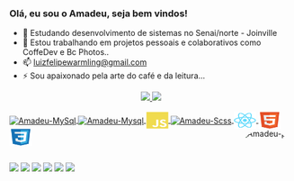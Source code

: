 ### Olá, eu sou o Amadeu, seja bem vindos!

- 🌱 Estudando desenvolvimento de sistemas no Senai/norte - Joinville
- 👯 Estou trabalhando em projetos pessoais e colaborativos como  CoffeDev e Bc Photos..
- 📫 luizfelipewarmling@gmail.com
- ⚡ Sou apaixonado pela arte do café e da leitura...
<div align="center">
  <a href="https://github.com/Amad3eu">
  <img height="180em" src="https://github-readme-stats.vercel.app/api?username=Amad3eu&show_icons=true&theme=calm&include_all_commits=true&count_private=true"/>
  <img height="180em" src="https://github-readme-stats.vercel.app/api/top-langs/?username=Amad3eu&layout=compact&langs_count=7&theme=calm"/>
</div>
  
  <div style="display: inline_block"><br>
    <img align="center" alt="Amadeu-MySql" height="30" width="40" src="https://cdn.jsdelivr.net/gh/devicons/devicon/icons/elixir/elixir-original.svg">
 <img align="center" alt="Amadeu-Mysql" height="30" width="40" src="https://cdn.jsdelivr.net/gh/devicons/devicon/icons/mysql/mysql-plain.svg">
  <img align="center" alt="Amadeu-Js" height="30" width="40" src="https://raw.githubusercontent.com/devicons/devicon/master/icons/javascript/javascript-plain.svg">
  <img align="center" alt="Amadeu-Scss" height="30" width="40" src="https://cdn.jsdelivr.net/gh/devicons/devicon/icons/sass/sass-original.svg">
  <img align="center" alt="Amadeu-React" height="30" width="40" src="https://raw.githubusercontent.com/devicons/devicon/master/icons/react/react-original.svg">
  <img align="center" alt="Amadeu-HTML" height="30" width="40" src="https://raw.githubusercontent.com/devicons/devicon/master/icons/html5/html5-original.svg">
  <img align="center" alt="Amadeu-CSS" height="30" width="40" src="https://raw.githubusercontent.com/devicons/devicon/master/icons/css3/css3-original.svg">
  <img align="right" alt="Amadeu-pic" height="150" style="border-radius:50px;" src="https://share-cdn.picrew.me/shareImg/org/202110/1307725_cw2OkqqI.png">
</div>
  
##
  
  <div><a href="https://www.instagram.com/luiiz_amadeeu/" target="_blank"><img src="https://img.shields.io/badge/Instagram-E4405F?style=for-the-badge&logo=instagram&logoColor=white" target="_blank"></a>
  <a href="https://discord.gg/wSW6aSGf" target="_blank"><img src="https://img.shields.io/badge/Discord-7289DA?style=for-the-badge&logo=discord&logoColor=white" target="_blank"></a>
 	<a href="mailto:luizfelipewarmling@gmail.com" target="_blank"><img src="https://img.shields.io/badge/Gmail-D14836?style=for-the-badge&logo=gmail&logoColor=white" target="_blank"></a>
 <a href="https://dev.to/amadeu" target="_blank"><img src="https://img.shields.io/badge/dev.to-0A0A0A?style=for-the-badge&logo=dev.to&logoColor=white" target="_blank"></a> 
  <a href = "https://medium.com/@luizfelipewarmling"><img src="https://img.shields.io/badge/Medium-12100E?style=for-the-badge&logo=medium&logoColor=white" target="_blank"></a>
  <a href="https://www.linkedin.com/in/luiz-felipe-warmling-amadeu-752692211/" target="_blank"><img src="https://img.shields.io/badge/-LinkedIn-%230077B5?style=for-the-badge&logo=linkedin&logoColor=white" target="_blank"></a> 
  </div>



